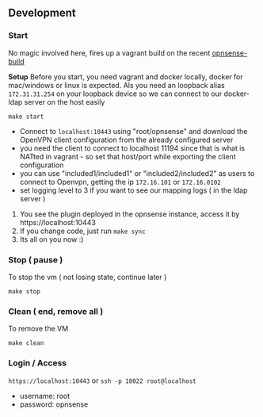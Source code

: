 ## Development

### Start

No magic involved here, fires up a vagrant build on the recent [opnsense-build](https://app.vagrantup.com/eugenmayer/boxes/opnsense)

**Setup**
Before you start, you need vagrant and docker locally, docker for mac/windows or linux is expected.
Als you need an loopback alias `172.31.31.254` on your loopback device so we can connect to our docker-ldap server 
on the host easily

```
make start
```

- Connect to `localhost:10443` using "root/opnsense" and download the OpenVPN client configuration from the already configured server
- you need the client to connect to localhost 11194 since that is what is NATted in vagrant - so set that host/port while exporting the client configuration
- you can use "included1/included1" or "included2/included2" as users to connect to Openvpn, getting the ip `172.16.101` or `172.16.0102`  
- set logging level to 3 if you want to see our mapping logs ( in the ldap server )

1. You see the plugin deployed in the opnsense instance, access it by https://localhost:10443
2. If you change code, just run `make sync`
3. Its all on you now :)

### Stop ( pause )
To stop the vm ( not losing state, continue later )
```   
make stop
```

### Clean ( end, remove all )
To remove the VM
```
make clean
```

### Login / Access

`https://localhost:10443` or `ssh -p 10022 root@localhost`
- username: root
- password: opnsense
                           


